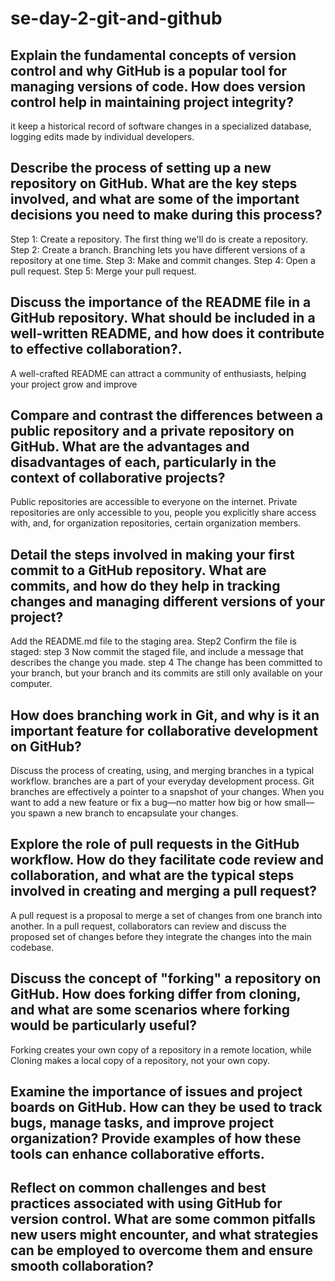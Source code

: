 # se-day-2-git-and-github
## Explain the fundamental concepts of version control and why GitHub is a popular tool for managing versions of code. How does version control help in maintaining project integrity?
it keep a historical record of software changes in a specialized database, logging edits made by individual developers.

## Describe the process of setting up a new repository on GitHub. What are the key steps involved, and what are some of the important decisions you need to make during this process?
Step 1: Create a repository. The first thing we'll do is create a repository. Step 2: Create a branch. Branching lets you have different versions of a repository at one time. Step 3: Make and commit changes. Step 4: Open a pull request. Step 5: Merge your pull request.

## Discuss the importance of the README file in a GitHub repository. What should be included in a well-written README, and how does it contribute to effective collaboration?. 
A well-crafted README can attract a community of enthusiasts, helping your project grow and improve
## Compare and contrast the differences between a public repository and a private repository on GitHub. What are the advantages and disadvantages of each, particularly in the context of collaborative projects?
Public repositories are accessible to everyone on the internet. Private repositories are only accessible to you, people you explicitly share access with, and, for organization repositories, certain organization members.
## Detail the steps involved in making your first commit to a GitHub repository. What are commits, and how do they help in tracking changes and managing different versions of your project? 
Add the README.md file to the staging area.    Step2 Confirm the file is staged:   step 3 Now commit the staged file, and include a message that describes the change you made.  step 4 The change has been committed to your branch, but your branch and its commits are still only available on your computer.
## How does branching work in Git, and why is it an important feature for collaborative development on GitHub? 
Discuss the process of creating, using, and merging branches in a typical workflow. branches are a part of your everyday development process. Git branches are effectively a pointer to a snapshot of your changes. When you want to add a new feature or fix a bug—no matter how big or how small—you spawn a new branch to encapsulate your changes.
## Explore the role of pull requests in the GitHub workflow. How do they facilitate code review and collaboration, and what are the typical steps involved in creating and merging a pull request?
A pull request is a proposal to merge a set of changes from one branch into another. In a pull request, collaborators can review and discuss the proposed set of changes before they integrate the changes into the main codebase.
## Discuss the concept of "forking" a repository on GitHub. How does forking differ from cloning, and what are some scenarios where forking would be particularly useful?
Forking creates your own copy of a repository in a remote location, while  Cloning makes a local copy of a repository, not your own copy. 
## Examine the importance of issues and project boards on GitHub. How can they be used to track bugs, manage tasks, and improve project organization? Provide examples of how these tools can enhance collaborative efforts.
## Reflect on common challenges and best practices associated with using GitHub for version control. What are some common pitfalls new users might encounter, and what strategies can be employed to overcome them and ensure smooth collaboration?
